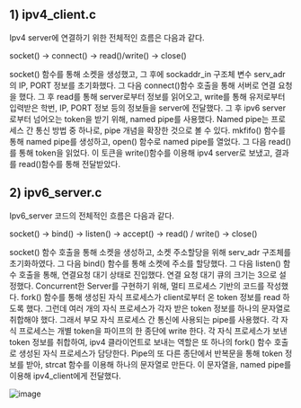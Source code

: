## 1) ipv4_client.c
Ipv4 server에 연결하기 위한 전체적인 흐름은 다음과 같다.

socket() -> connect() -> read()/write() -> close()

socket() 함수를 통해 소켓을 생성했고, 그 후에 sockaddr_in 구조체 변수 serv_adr의 IP, PORT 정보를 초기화했다. 그 다음 connect()함수 호출을 통해 서버로 연결 요청을 했다. 그 후 read를 통해 server로부터 정보를 읽어오고, write를 통해 유저로부터 입력받은 학번, IP, PORT 정보 등의 정보들을 server에 전달했다. 
그 후 ipv6 server로부터 넘어오는 token을 받기 위해, named pipe를 사용했다. Named pipe는 프로세스 간 통신 방법 중 하나로, pipe 개념을 확장한 것으로 볼 수 있다. mkfifo() 함수를 통해 named pipe를 생성하고, open() 함수로 named pipe를 열었다. 그 다음 read()를 통해 token을 읽었다. 
이 토큰을 write()함수를 이용해 ipv4 server로 보냈고, 결과를 read()함수를 통해 전달받았다.

## 2) ipv6_server.c
Ipv6_server 코드의 전체적인 흐름은 다음과 같다. 

socket() -> bind() -> listen() -> accept() -> read() / write() -> close()

socket() 함수 호출을 통해 소켓을 생성하고, 소켓 주소할당을 위해 serv_adr 구조체를 초기화하였다. 그 다음 bind() 함수를 통해 소켓에 주소를 할당했다. 
그 다음 listen() 함수 호출을 통해, 연결요청 대기 상태로 진입했다. 연결 요청 대기 큐의 크기는 3으로 설정했다. 
Concurrent한 Server를 구현하기 위해, 멀티 프로세스 기반의 코드를 작성했다. fork() 함수를 통해 생성된 자식 프로세스가 client로부터 온 token 정보를 read 하도록 했다. 그런데 여러 개의 자식 프로세스가 각자 받은 token 정보를 하나의 문자열로 취합해야 했다. 그래서 부모 자식 프로세스 간 통신에 사용되는 pipe를 사용했다. 각 자식 프로세스는 개별 token을 파이프의 한 종단에 write 한다. 
각 자식 프로세스가 보낸 token 정보를 취합하여, ipv4 클라이언트로 보내는 역할은 또 하나의 fork() 함수 호출로 생성된 자식 프로세스가 담당한다. Pipe의 또 다른 종단에서 반복문을 통해 token 정보를 받아, strcat 함수를 이용해 하나의 문자열로 만든다. 이 문자열을, named pipe를 이용해 ipv4_client에게 전달했다.  

![image](https://user-images.githubusercontent.com/41155899/148782269-e76cfb94-cab1-45fd-9ca2-3ca06ceacbff.png)
